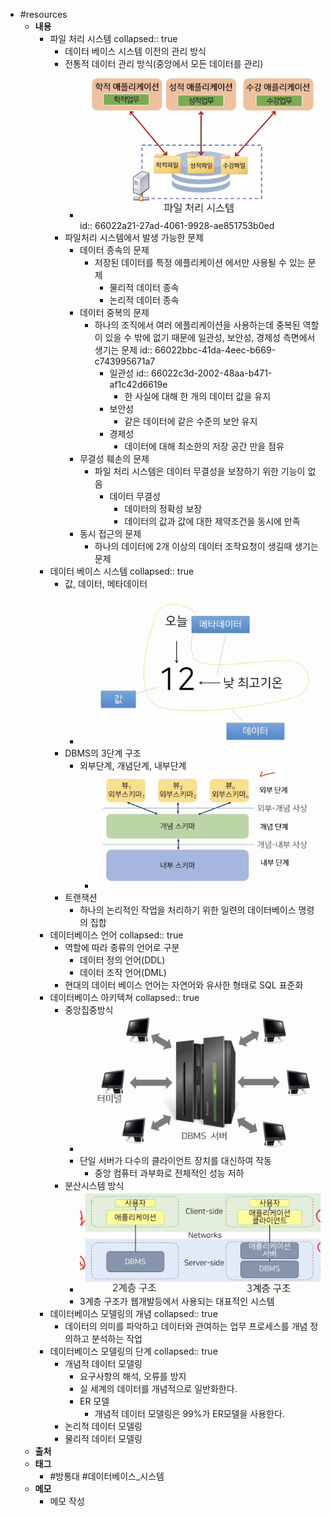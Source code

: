 - #resources
	- **내용**
		- 파일 처리 시스템
		  collapsed:: true
			- 데이터 베이스 시스템 이전의 관리 방식
			- 전통적 데이터 관리 방식(중앙에서 모든 데이터를 관리)
				- ![image.png](../assets/image_1711417926498_0.png)
				  id:: 66022a21-27ad-4061-9928-ae851753b0ed
			- 파일처리 시스템에서 발생 가능한 문제
				- 데이터 종속의 문제
					- 저장된 데이터를 특정 에플리케이션 에서만 사용될 수 있는 문제
						- 물리적 데이터 종속
						- 논리적 데이터 종속
				- 데이터 중복의 문제
					- 하나의 조직에서 여러 에플리케이션을 사용하는데 중복된 역할이 있을 수 밖에 없기 때문에 일관성, 보안성, 경제성 측면에서 생기는 문제
					  id:: 66022bbc-41da-4eec-b669-c743995671a7
						- 일관성
						  id:: 66022c3d-2002-48aa-b471-af1c42d6619e
							- 한 사실에 대해 한 개의 데이터 값을 유지
						- 보안성
							- 같은 데이터에 같은 수준의 보안 유지
						- 경제성
							- 데이터에 대해 최소한의 저장 공간 만을 점유
				- 무결성 훼손의 문제
					- 파일 처리 시스템은 데이터 무결성을 보장하기 위한 기능이 없음
						- 데이터 무결성
							- 데이터의 정확성 보장
							- 데이터의 값과 값에 대한 제약조건을 동시에 만족
				- 동시 접근의 문제
					- 하나의 데이터에 2개 이상의 데이터 조작요청이 생길때 생기는 문제
		- 데이터 베이스 시스템
		  collapsed:: true
			- 값, 데이터, 메타데이터
				- ![image.png](../assets/image_1711422955771_0.png)
			- DBMS의 3단계 구조
				- 외부단계, 개념단계, 내부단계
					- ![image.png](../assets/image_1711436415285_0.png)
			- 트랜잭션
				- 하나의 논리적인 작업을 처리하기 위한 일련의 데이터베이스 명령의 집합
		- 데이터베이스 언어
		  collapsed:: true
			- 역할에 따라 종류의 언어로 구분
				- 데이터 정의 언어(DDL)
				- 데이터 조작 언어(DML)
			- 현대의 데이터 베이스 언어는 자연어와 유사한 형태로 SQL 표준화
		- 데이터베이스 아키텍쳐
		  collapsed:: true
			- 중앙집중방식
				- ![image.png](../assets/image_1711437008087_0.png)
				- 단일 서버가 다수의 클라이언트 장치를 대신하여 작동
					- 중앙 컴퓨터 과부화로 전체적인 성능 저하
			- 분산시스템 방식
				- ![image.png](../assets/image_1711437344344_0.png)
				- 3계층 구조가 웹개발등에서 사용되는 대표적인 시스템
		- 데이터베이스 모델링의 개념
		  collapsed:: true
			- 데이터의 의미를 파악하고 데이터와 관여하는 업무 프로세스를 개념 정의하고 분석하는 작업
		- 데이터베이스 모델링의 단계
		  collapsed:: true
			- 개념적 데이터 모델링
				- 요구사항의 해석, 오류를 방지
				- 실 세계의 데이터를 개념적으로 일반화한다.
				- ER 모델
					- 개념적 데이터 모델링은 99%가 ER모델을 사용한다.
			- 논리적 데이터 모델링
			- 물리적 데이터 모델링
	- **출처**
	- **태그**
		- #방통대 #데이터베이스_시스템
	- **메모**
		- 메모 작성